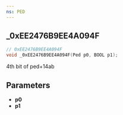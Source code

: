 ```yaml
---
ns: PED
---
```

## _0xEE2476B9EE4A094F

```c
// 0xEE2476B9EE4A094F
void _0xEE2476B9EE4A094F(Ped p0, BOOL p1);
```

4th bit of ped+14ab

## Parameters
* **p0**
* **p1**

